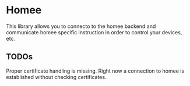 # Homee

This library allows you to connecto to the homee backend and communicate homee specific instruction in order to control your devices, etc.

## TODOs

Proper certificate handling is missing. Right now a connection to homee is established without checking certificates.
